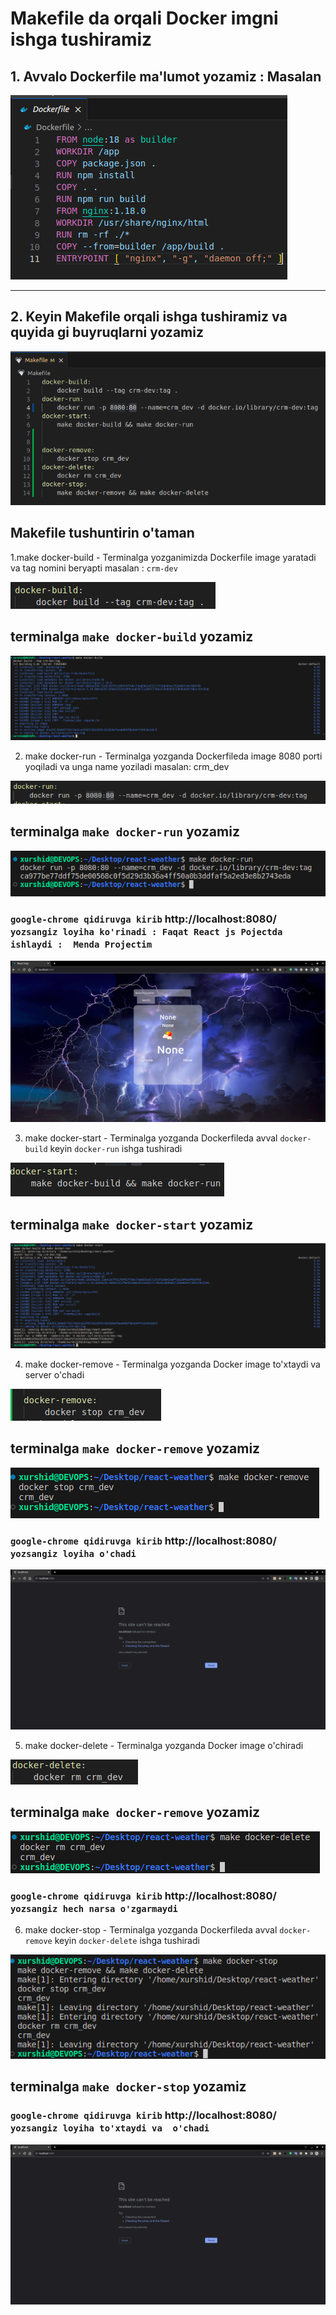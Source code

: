 # Makefile da orqali Docker imgni ishga tushiramiz

## 1. Avvalo Dockerfile ma'lumot yozamiz : Masalan 

<img src="./img/1.png">


---

## 2. Keyin Makefile orqali ishga tushiramiz va quyida gi buyruqlarni yozamiz

<img src="./img/2.png">

## Makefile tushuntirin o'taman

1.make docker-build - Terminalga yozganimizda Dockerfile image yaratadi va tag nomini beryapti masalan  : ```crm-dev ```  



<img src="./img/3.png">

## terminalga ``make docker-build`` yozamiz

<img src="./img/4.png">


2. make docker-run - Terminalga yozganda  Dockerfileda image 8080 porti yoqiladi va unga name yoziladi masalan: crm_dev 

<img src="./img/6.png">


## terminalga ``make docker-run`` yozamiz


<img src="./img/5.png">



### ```google-chrome qidiruvga kirib``` http://localhost:8080/ ```yozsangiz loyiha ko'rinadi : Faqat React js Pojectda ishlaydi :  Menda Projectim```


<img src="./img/7.png">


3. make docker-start - Terminalga yozganda  Dockerfileda avval ```docker-build``` keyin ```docker-run``` ishga tushiradi

<img src="./img/9.png">


## terminalga ``make docker-start`` yozamiz

<img src="./img/8.png">



4. make docker-remove -  Terminalga yozganda Docker image to'xtaydi va server o'chadi

<img src="./img/10.png">


## terminalga ``make docker-remove`` yozamiz


<img src="./img/11.png">

### ```google-chrome qidiruvga kirib``` http://localhost:8080/ ```yozsangiz loyiha o'chadi```

<img src="./img/12.png">

5. make docker-delete - Terminalga yozganda Docker image o'chiradi


<img src="./img/13.png">

## terminalga ``make docker-remove`` yozamiz

<img src="./img/14.png">


### ```google-chrome qidiruvga kirib``` http://localhost:8080/ ```yozsangiz hech narsa o'zgarmaydi```


6. make docker-stop - Terminalga yozganda  Dockerfileda avval ```docker-remove``` keyin ```docker-delete``` ishga tushiradi

<img src="./img/15.png">

## terminalga ``make docker-stop`` yozamiz

### ```google-chrome qidiruvga kirib``` http://localhost:8080/ ```yozsangiz loyiha to'xtaydi va  o'chadi```

<img src="./img/12.png">
